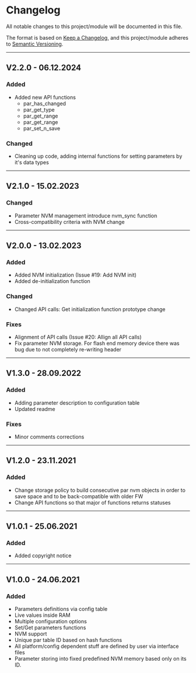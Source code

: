 # Changelog
All notable changes to this project/module will be documented in this file.

The format is based on [Keep a Changelog](https://keepachangelog.com/en/1.0.0/),
and this project/module adheres to [Semantic Versioning](https://semver.org/spec/v2.0.0.html).

---
## V2.2.0 - 06.12.2024

### Added
 - Added new API functions
    + par_has_changed
    + par_get_type
    + par_get_range
    + par_get_range
    + par_set_n_save

### Changed
 - Cleaning up code, adding internal functions for setting parameters by it's data types

---
## V2.1.0 - 15.02.2023

### Changed
 - Parameter NVM management introduce nvm_sync function
 - Cross-compatibility criteria with NVM change 

---
## V2.0.0 - 13.02.2023
### Added
 - Added NVM initialization (Issue #19: Add NVM init)
 - Added de-initialization function

### Changed
 - Changed API calls: Get initialization function prototype change

### Fixes
 - Alignment of API calls (Issue #20: Allign all API calls)
 - Fix parameter NVM storage. For flash end memory device there was bug due to not completely re-writing header

---
## V1.3.0 - 28.09.2022
### Added
 - Adding parameter description to configuration table
 - Updated readme

### Fixes
 - Minor comments corrections

---
## V1.2.0 - 23.11.2021
### Added
 - Change storage policy to build consecutive par nvm objects in order to save space and to be back-compatible with older FW
 - Change API functions so that major of functions returns statuses

---
## V1.0.1 - 25.06.2021
### Added
- Added copyright notice

---
## V1.0.0 - 24.06.2021
### Added
- Parameters definitions via config table
- Live values inside RAM 
- Multiple configuration options
- Set/Get parameters functions
- NVM support
- Unique par table ID based on hash functions
- All platform/config dependent stuff are defined by user via interface files
- Parameter storing into fixed predefined NVM memory based only on its ID. 

